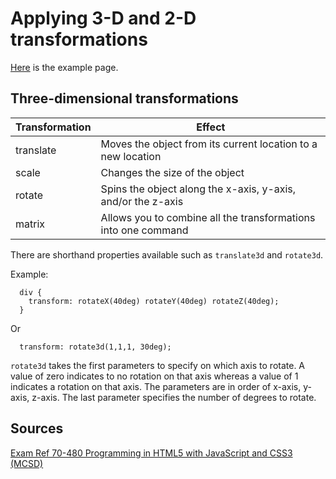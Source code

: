# Applying 3-D and 2-D transformations 

[Here](examples/3d-2d-transformations.html) is the example page.

## Three-dimensional transformations

| Transformation | Effect                                                         |
|----------------|----------------------------------------------------------------|
| translate      | Moves the object from its current location to a new location   |
| scale          | Changes the size of the object                                 |
| rotate         | Spins the object along the x-axis, y-axis, and/or the z-axis   |
| matrix         | Allows you to combine all the transformations into one command |

There are shorthand properties available such as ```translate3d``` and ```rotate3d```.

Example:

```
  div {
    transform: rotateX(40deg) rotateY(40deg) rotateZ(40deg);
  }
```

Or

```
  transform: rotate3d(1,1,1, 30deg);
```

```rotate3d``` takes the first parameters to specify on which axis to rotate. A value of zero indicates to no rotation on that axis whereas a value of 1 indicates a rotation on that axis. The parameters are in order of x-axis, y-axis, z-axis. The last parameter specifies the number of degrees to rotate.

## Sources

[Exam Ref 70-480 Programming in HTML5 with JavaScript and CSS3 (MCSD)](https://www.microsoft.com/en-us/p/exam-ref-70-480-programming-in-html5-with-javascript-and-css3-mcsd/fgqpf3h0qll7?activetab=pivot%3aoverviewtab)
